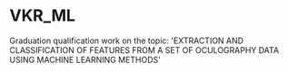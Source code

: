 # VKR_ML
Graduation qualification work on the topic: 'EXTRACTION AND CLASSIFICATION OF FEATURES FROM A SET OF OCULOGRAPHY DATA USING MACHINE LEARNING METHODS'
